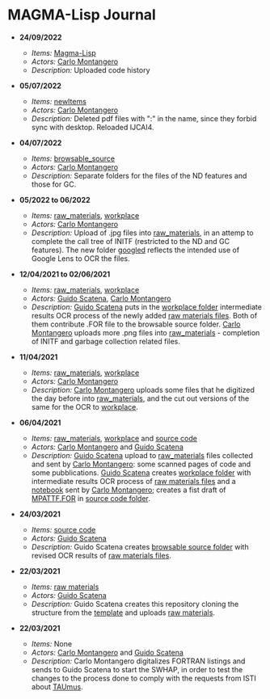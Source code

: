 # MAGMA-Lisp Journal


* **24/09/2022** 
  * *Items:* [Magma-Lisp](../ReadMe.md) 
  * *Actors:* [Carlo Montangero](../metadata/actors.md#carlo_montangero) 
  * *Description:* Uploaded code history

* **05/07/2022** 
  * *Items:* [newItems](../additional_materials/newItems/) 
  * *Actors:* [Carlo Montangero](../metadata/actors.md#carlo_montangero) 
  * *Description:* Deleted pdf files with ":" in the name, since they forbid sync with desktop. Reloaded IJCAI4.

* **04/07/2022** 
  * *Items:* [browsable_source](../browsable_source/) 
  * *Actors:* [Carlo Montangero](../metadata/actors.md#carlo_montangero) 
  * *Description:* Separate folders for the files of the ND features and those for GC.

* **05/2022 to 06/2022** 
  * *Items:* [raw_materials](../raw_materials/), [workplace](../workplace/) 
  * *Actors:* [Carlo Montangero](../metadata/actors.md#carlo_montangero) 
  * *Description:* Upload of .jpg files into [raw_materials](../raw_materials/), in an attemp to complete the call tree of INITF (restricted to the ND and GC features). The new folder [googled](../workplace/googled) reflects the intended use of Google Lens to OCR the files. 

* **12/04/2021 to 02/06/2021** 
  * *Items:* [raw_materials](../raw_materials/), [workplace](../workplace/) 
  * *Actors:* [Guido Scatena](../metadata/actors.md#guido_scatena), [Carlo Montangero](../metadata/actors.md#carlo_montangero) 
  * *Description:* [Guido Scatena](../metadata/actors.md#guido_scatena) puts in the [workplace folder](../workplace/) intermediate results OCR process of the newly added [raw materials files](../raw_materials/). Both of them contribute .FOR file to the browsable source folder. [Carlo Montangero](../metadata/actors.md#carlo_montangero) uploads more .png files into [raw_materials](../raw_materials/) - completion of INITF and garbage collection related files.

* **11/04/2021** 
  * *Items:* [raw_materials](../raw_materials/), [workplace](../workplace/) 
  * *Actors:* [Carlo Montangero](../metadata/actors.md#carlo_montangero) 
  * *Description:* [Carlo Montangero](../metadata/actors.md#carlo_montangero) uploads some files that he digitized the day before into [raw_materials](../raw_materials/), and the cut out versions of the same for the OCR to [workplace](../workplace/).

* **06/04/2021** 
  * *Items:* [raw_materials](../raw_materials/), [workplace](../workplace/) and [source code](../browsable_source/)
  * *Actors:* [Carlo Montangero](../metadata/actors.md#carlo_montangero) and [Guido Scatena](../metadata/actors.md#guido_scatena)  
  * *Description:* [Guido Scatena](../metadata/actors.md#guido_scatena) upload to [raw_materials](../raw_materials/) files collected and sent by [Carlo Montangero](../metadata/actors.md#carlo_montangero): some scanned pages of code and some pubblications. [Guido Scatena](../metadata/actors.md#guido_scatena) creates [workplace folder](../workplace/) with intermediate results OCR process of [raw materials files](../raw_materials/) and a [notebook](https://github.com/Unipisa/MAGMA-Lisp-Workbench/blob/master/workplace/NOTES.md) sent by [Carlo Montangero](../metadata/actors.md#carlo_montangero); creates a fist draft of [MPATTF.FOR](https://github.com/Unipisa/MAGMA-Lisp-Workbench/blob/master/browsable_source/MPATTF.FOR) in [source code folder](../browsable_source/). 

* **24/03/2021** 
  * *Items:* [source code](../browsable_source/)
  * *Actors:* [Guido Scatena](../metadata/actors.md#guido_scatena) 
  * *Description:* Guido Scatena creates [browsable source folder](../browsable_source/) with revised OCR results of [raw materials files](../raw_materials/).

* **22/03/2021** 
  * *Items:* [raw materials](../raw_materials/)
  * *Actors:* [Guido Scatena](../metadata/actors.md#guido_scatena) 
  * *Description:* Guido Scatena creates this repository  cloning the structure from the [template](https://github.com/Unipisa/SWHAP-TEMPLATE) and uploads [raw materials](../raw_materials/).

* **22/03/2021** 
  * *Items:* None
  * *Actors:* [Carlo Montangero](../metadata/actors.md#carlo_montangero) and [Guido Scatena](../metadata/actors.md#guido_scatena) 
  * *Description:* Carlo Montangero digitalizes FORTRAN listings and sends to Guido Scatena to start the SWHAP, in order to test the changes to the process done to comply with the requests from ISTI about [TAUmus](https://github.com/Unipisa/TAUmus). 
